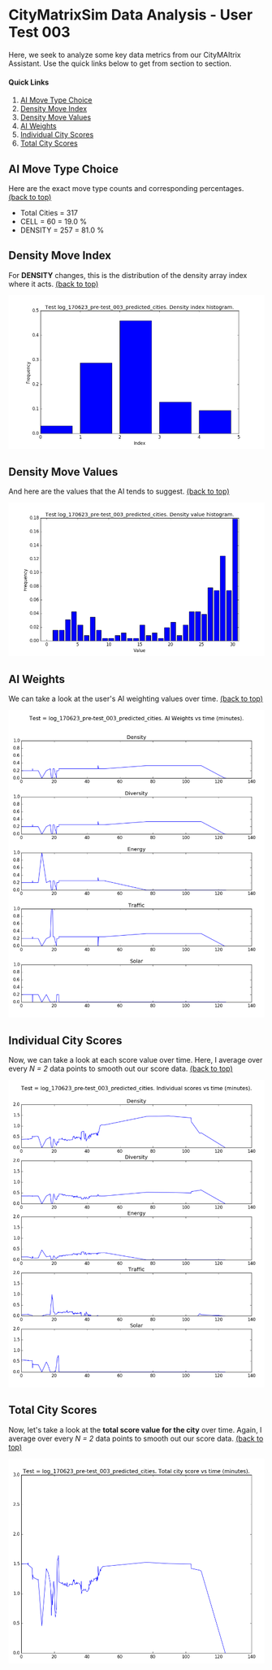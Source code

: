 # CityMatrixSim Data Analysis - User Test 003

Here, we seek to analyze some key data metrics from our CityMAItrix Assistant. Use the quick links below to get from section to section.

#### Quick Links

1. [AI Move Type Choice](#ai-move-type-choice)
2. [Density Move Index](#density-move-index)
3. [Density Move Values](#density-move-values)
4. [AI Weights](#ai-weights)
5. [Individual City Scores](#individual-city-scores)
6. [Total City Scores](#total-city-scores)

## AI Move Type Choice

Here are the exact move type counts and corresponding percentages. [(back to top)](#quick-links)

- Total Cities = 317
- CELL = 60 = 19.0 %
- DENSITY = 257 = 81.0 %

## Density Move Index

For **DENSITY** changes, this is the distribution of the density array index where it acts. [(back to top)](#quick-links)

![Alt](data_new/log_170623_pre-test_003_predicted_cities_density_indices.png)

## Density Move Values

And here are the values that the AI tends to suggest. [(back to top)](#quick-links)

![Alt](data_new/log_170623_pre-test_003_predicted_cities_density_values.png)

## AI Weights

We can take a look at the user's AI weighting values over time. [(back to top)](#quick-links)

![Alt](data_new/log_170623_pre-test_003_predicted_cities_ai_weights.png)

## Individual City Scores

Now, we can take a look at each score value over time. Here, I average over every *N = 2* data points to smooth out our score data. [(back to top)](#quick-links)

![Alt](data_new/log_170623_pre-test_003_predicted_cities_indi_scores.png)

## Total City Scores

Now, let's take a look at the **total score value for the city** over time. Again, I average over every *N = 2* data points to smooth out our score data. [(back to top)](#quick-links)

![Alt](data_new/log_170623_pre-test_003_predicted_cities_total_score.png)